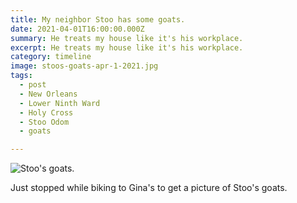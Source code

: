 ```yaml
---
title: My neighbor Stoo has some goats.
date: 2021-04-01T16:00:00.000Z
summary: He treats my house like it's his workplace.
excerpt: He treats my house like it's his workplace.
category: timeline
image: stoos-goats-apr-1-2021.jpg
tags:
  - post 
  - New Orleans
  - Lower Ninth Ward
  - Holy Cross
  - Stoo Odom
  - goats

---
```


![Stoo's goats.](/static/img/timeline/stoos-goats-apr-1-2021.jpg "Stoo's goats.")

Just stopped while biking to Gina's to get a picture of Stoo's goats.